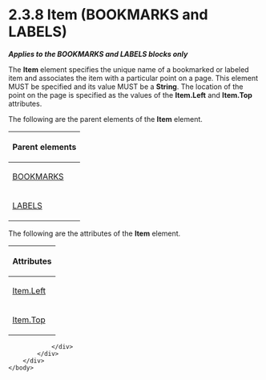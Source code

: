 <html dir="LTR" xmlns:mshelp="http://msdn.microsoft.com/mshelp" xmlns:ddue="http://ddue.schemas.microsoft.com/authoring/2003/5" xmlns:xlink="http://www.w3.org/1999/xlink" xmlns:tool="http://www.microsoft.com/tooltip">
    <head>
        <meta http-equiv="Content-Type" content="text/html; CHARSET=utf-8"></meta>
        <meta name="save" content="history"></meta>
        <title>2.3.8 Item (BOOKMARKS and LABELS)</title>
        <xml>
            <mshelp:toctitle title="2.3.8 Item (BOOKMARKS and LABELS)"></mshelp:toctitle>
            <mshelp:rltitle title="[MS-RGDI]: Item (BOOKMARKS and LABELS)"></mshelp:rltitle>
            <mshelp:keyword index="A" term="d9e55a22-e349-488d-b9f2-5656a8e2daea"></mshelp:keyword>
            <mshelp:attr name="DCSext.ContentType" value="open specification"></mshelp:attr>
            <mshelp:attr name="AssetID" value="d9e55a22-e349-488d-b9f2-5656a8e2daea"></mshelp:attr>
            <mshelp:attr name="TopicType" value="kbRef"></mshelp:attr>
            <mshelp:attr name="DCSext.Title" value="[MS-RGDI]: Item (BOOKMARKS and LABELS)" />
        </xml>
    </head>
    <body>
        <div id="header">
            <h1 class="heading">2.3.8 Item (BOOKMARKS and LABELS)</h1>
        </div>
        <div id="mainSection">
            <div id="mainBody">
                <div id="allHistory" class="saveHistory"></div>
                <div id="sectionSection0" class="section" name="collapseableSection">
                    

<p><b><i>Applies to the BOOKMARKS and LABELS blocks only</i></b></p>

<p>The <b>Item</b> element specifies the unique name of a
bookmarked or labeled item and associates the item with a particular point on a
page. This element MUST be specified and its value MUST be a <b>String</b>. The
location of the point on the page is specified as the values of the <b>Item.Left</b>
and <b>Item.Top</b> attributes.</p>

<p>The following are the parent elements of the <b>Item</b>
element.</p>

<table>
 <thead>
  <tr>
   <th>
   <p>Parent elements</p>
   </th>
  </tr>
 </thead>
 <tr>
  <td>
  <p><a href="0ad5154a-e8ed-4fa4-a6d2-100313b0086b.md">BOOKMARKS</a></p>
  </td>
 </tr>
 <tr>
  <td>
  <p><a href="89271972-0575-4b18-af8a-92b4d1b52af0.md">LABELS</a></p>
  </td>
 </tr>
</table>

<p>The following are the attributes of the <b>Item</b> element.</p>

<table>
 <thead>
  <tr>
   <th>
   <p>Attributes</p>
   </th>
  </tr>
 </thead>
 <tr>
  <td>
  <p><a href="b2c4c083-0210-4777-b403-fbf968947153.md">Item.Left</a></p>
  </td>
 </tr>
 <tr>
  <td>
  <p><a href="48f31722-3334-4fc6-b58c-0960507c6585.md">Item.Top</a></p>
  </td>
 </tr>
</table>

<p> </p>


                </div>
            </div>
        </div>
    </body>
</html>